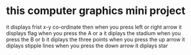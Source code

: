 # this computer graphics mini project 
it displays 
frist x-y co-ordinate then when you press left or right arrow it displays flag 
when you press the A or a it diplays the stadium
when you press the B or b it diplays the three points
when you press the up  arrow it diplays stipple lines
when you press the down  arrow it diplays star 
